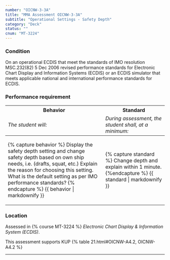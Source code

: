 ```yaml
---
number: "OICNW-3-3A"
title: "MMA Assessment OICNW-3-3A"
subtitle: "Operational Settings - Safety Depth"
category: "Deck"
status: ""
cnum: "MT-3224"
---
```

### Condition

On an operational ECDIS that meet the standards of IMO resolution MSC.232(82) 5 Dec 2006 revised performance standards for Electronic Chart Display and Information Systems (ECDIS) or an ECDIS simulator that meets applicable national and international performance standards for ECDIS.

### Performance requirement 

<table width='100%' class='Guidelines'>
 <thead>
 <tr>
     <th class='thirty'>Behavior</th>
     <th class='seventy'>Standard</th>
 </tr>
 <tr>
     <td><em>The student will:</em></td>
     <td><em>During assessment, the student shall, at a minimum:</em></td>
 </tr>
 </thead>
 <tbody>
 

<tr><td>

{% capture behavior %}
Display the safety depth setting and change safety depth based on own ship needs, i.e. (drafts, squat, etc.) Explain the reason for choosing this setting. What is the default setting as per IMO performance standards?
{% endcapture %}
{{ behavior | markdownify }}

</td><td>

{% capture standard %}
Change depth and explain within 1 minute.
{%endcapture %}
{{ standard | markdownify }}

</td></tr>



 </tbody>
 </table>

### Location

Assessed in  {% course  MT-3224 %}  *Electronic Chart Display & Information System (ECDIS)*.

This assessment supports KUP {% table 21.html#OICNW-A4.2, OICNW-A4.2 %}

***

